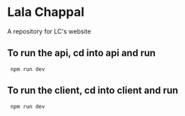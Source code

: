 # Lala Chappal

A repository for LC's website

## To run the api, cd into api and run

` npm run dev`

## To run the client, cd into client and run

` npm run dev`
